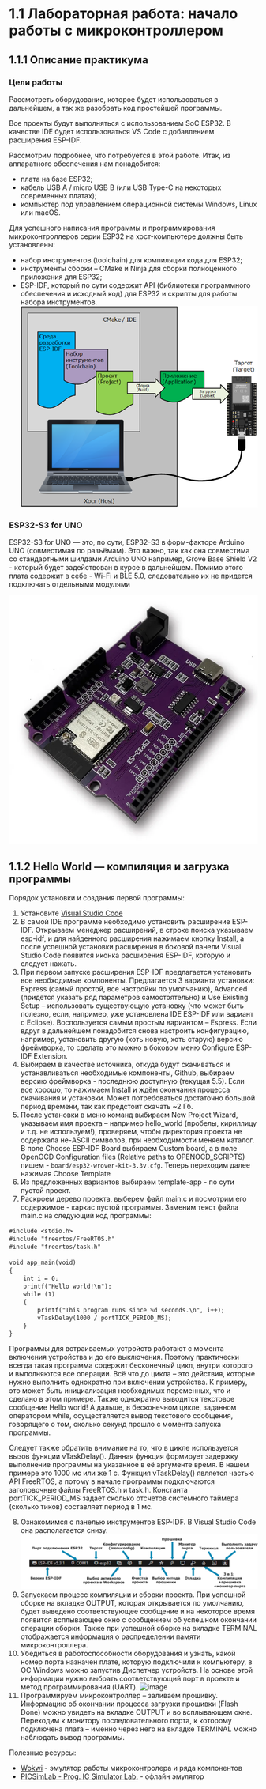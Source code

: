 # 1.1 Лабораторная работа: начало работы с микроконтроллером
## 1.1.1 Описание практикума
### Цели работы
Рассмотреть оборудование, которое будет использоваться в дальнейшем, а так же разобрать код простейшей программы.

Все проекты будут выполняться с использованием SoC ESP32.
В качестве IDE будет использоваться VS Code с добавлением расширения ESP-IDF.

Рассмотрим подробнее, что потребуется в этой работе.
Итак, из аппаратного обеспечения нам понадобится:

* плата на базе ESP32;
* кабель USB A / micro USB B (или USB Type-C на некоторых современных платах);
* компьютер под управлением операционной системы Windows, Linux или macOS.

Для успешного написания программы и программирования микроконтроллеров серии ESP32 на хост-компьютере должны быть установлены:

* набор инструментов (toolchain) для компиляции кода для ESP32;
* инструменты сборки – CMake и Ninja для сборки полноценного приложения для ESP32;
* ESP-IDF, который по сути содержит API (библиотеки программного обеспечения и исходный код) для ESP32 и скрипты для работы набора инструментов.
![image](img/ide.png)

### ESP32-S3 for UNO

ESP32-S3 for UNO — это, по сути, ESP32-S3 в форм-факторе Arduino UNO (совместимая по разъёмам). Это важно, так как она совместима со стандартными шилдами Arduino UNO например, Grove Base Shield V2 - который будет задействован в курсе в дальнейшем. Помимо этого плата содержит в себе - Wi-Fi и BLE 5.0, следовательно их не придется подключать отдельными модулями

![image](img/esp32.webp)

## 1.1.2 Hello World — компиляция и загрузка программы

Порядок установки и создания первой программы:
1. Установите [Visual Studio Code](https://code.visualstudio.com/)
2. В самой IDE программе необходимо установить расширение ESP-IDF. Открываем менеджер расширений, в строке поиска указываем esp-idf, и для найденного расширения нажимаем кнопку Install, а после успешной установки расширения в боковой панели Visual Studio Code появится иконка расширения ESP-IDF, которую и следует нажать.
3. При первом запуске расширения ESP-IDF предлагается установить все необходимые компоненты. Предлагается 3 варианта установки: Express (самый простой, все настройки по умолчанию), Advanced (придётся указать ряд параметров самостоятельно) и Use Existing Setup – использовать существующую установку (что может быть полезно, если, например, уже установлена IDE ESP-IDF или вариант с Eclipse). Воспользуется самым простым вариантом – Espress. Если вдруг в дальнейшем понадобится снова настроить конфигурацию, например, установить другую (хоть новую, хоть старую) версию фреймворка, то сделать это можно в боковом меню Configure ESP-IDF Extension.
4. Выбираем в качестве источника, откуда будут скачиваться и устанавливаться необходимые компоненты, Github, выбираем версию фреймворка - последнюю доступную (текущая 5.5). Если все хорошо, то нажимаем Install и ждём окончания процесса скачивания и установки. Может потребоваться достаточно большой период времени, так как предстоит скачать ~2 Гб.
5. После установки в меню команд выбираем New Project Wizard, указываем имя проекта – например hello_world (пробелы, кириллицу и т.д. не используем!), проверяем, чтобы директория проекта не содержала не-ASCII символов, при необходимости меняем каталог. В поле Choose ESP-IDF Board выбираем Custom board, а в поле OpenOCD Configuration files (Relative paths to OPENOCD_SCRIPTS) пишем - `board/esp32-wrover-kit-3.3v.cfg`. Теперь переходим далее нажимая Choose Template
6. Из предложенных вариантов выбираем template-app - по сути пустой проект.
7. Раскроем дерево проекта, выберем файл main.c и посмотрим его содержимое - каркас пустой программы. Заменим текст файла main.c на следующий код программы:
```
#include <stdio.h>
#include "freertos/FreeRTOS.h"
#include "freertos/task.h"

void app_main(void)
{
    int i = 0;
    printf("Hello world!\n");
    while (1)
    {
        printf("This program runs since %d seconds.\n", i++); 
        vTaskDelay(1000 / portTICK_PERIOD_MS);
    }
}
```
Программы для встраиваемых устройств работают с момента включения устройства и до его выключения. Поэтому практически всегда такая программа содержит бесконечный цикл, внутри которого и выполняются все операции. Всё что до цикла – это действия, которые нужно выполнить однократно при включении устройства. К примеру, это может быть инициализация необходимых переменных, что и сделано в этом примере. Также однократно выводится текстовое сообщение Hello world! А дальше, в бесконечном цикле, заданном оператором while, осуществляется вывод текстового сообщения, говорящего о том, сколько секунд прошло с момента запуска программы.

Следует также обратить внимание на то, что в цикле используется вызов функции vTaskDelay(). Данная функция формирует задержку выполнение программы на указанное в её аргументе время. В нашем примере это 1000 мс или же 1 с. Функция vTaskDelay() является частью API FreeRTOS, а потому в начале программы подключаются заголовочные файлы FreeRTOS.h и task.h. Константа portTICK_PERIOD_MS задает сколько отсчетов системного таймера (сколько тиков) составляет период в 1 мс.

8. Ознакомимся с панелью инструментов ESP-IDF. В Visual Studio Code она располагается снизу.
![image](img/panel.png)
9. Запускаем процесс компиляции и сборки проекта. При успешной сборке на вкладке OUTPUT, которая открывается по умолчанию, будет выведено соответствующее сообщение и на некоторое время появится всплывающее окно с сообщением об успешном окончании операции сборки. Также при успешной сборке на вкладке TERMINAL отображается информация о распределении памяти микроконтроллера.
10. Убедиться в работоспособности оборудования и узнать, какой номер порта назначен плате, которую подключили к компьютеру, в ОС Windows можно запустив Диспетчер устройств. На основе этой информации нужно выбрать соответствующий порт в проекте и метод программирования (UART).
![image](img/win_dev_manager.jpg)
11. Программируем микроконтроллер – заливаем прошивку. Информацию об окончании процесса загрузки прошивки (Flash Done) можно увидеть на вкладке OUTPUT и во всплывающем окне. Переходим к монитору последовательного порта, к которому подключена плата – именно через него на вкладке TERMINAL можно наблюдать вывод программы.

Полезные ресурсы:
- [Wokwi](https://wokwi.com/projects/new/esp-idf-esp32) - эмулятор работы микроконтролера и ряда компонентов
- [PICSimLab - Prog. IC Simulator Lab.](https://sourceforge.net/projects/picsim/) - офлайн эмулятор
